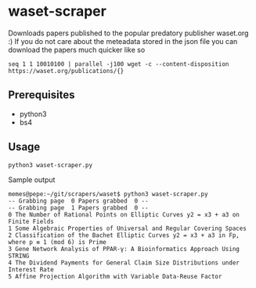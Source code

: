 # waset-scraper

Downloads papers published to the popular predatory publisher waset.org :)
If you do not care about the meteadata stored in the json file you can download the papers much quicker like so
```
seq 1 1 10010100 | parallel -j100 wget -c --content-disposition https://waset.org/publications/{}
```
## Prerequisites
* python3
* bs4

## Usage
```
python3 waset-scraper.py
```

Sample output
```
memes@pepe:~/git/scrapers/waset$ python3 waset-scraper.py 
-- Grabbing page  0 Papers grabbed  0 --
-- Grabbing page  1 Papers grabbed  0 --
0 The Number of Rational Points on Elliptic Curves y2 = x3 + a3 on Finite Fields
1 Some Algebraic Properties of Universal and Regular Covering Spaces
2 Classification of the Bachet Elliptic Curves y2 = x3 + a3 in Fp, where p ≡ 1 (mod 6) is Prime
3 Gene Network Analysis of PPAR-γ: A Bioinformatics Approach Using STRING
4 The Dividend Payments for General Claim Size Distributions under Interest Rate
5 Affine Projection Algorithm with Variable Data-Reuse Factor
```

